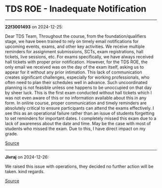 # TDS ROE - Inadequate Notification


---

**22f3001493** on 2024-12-25:

Dear TDS Team,
Throughout the course, from the foundation/qualifiers stage, we have been trained to rely on timely email notifications for upcoming events, exams, and other key activities. We receive multiple reminders for assignment submissions, SCTs, exam registrations, hall tickets, live sessions, etc. For exams specifically, we have always received hall tickets with proper prior notification.
However, for the TDS ROE, the only email we received was on the day of the exam itself, asking us to appear for it without any prior intimation. This lack of communication creates significant challenges, especially for working professionals, who often need to plan their schedules well in advance. Such uncoordinated planning is not feasible unless one happens to be unoccupied on that day by sheer luck.
This is the first exam conducted without hall tickets which I was not even aware of this or no information available about this in any form.
In online course, proper communication and timely reminders are absolutely critical to ensure participants can attend the exams effectively.
I see this as an operational failure rather than an issue of students forgetting to set reminders for important dates.
I completely missed this exam due to a lack of awareness about the date and time. May be the case with most of students who missed the exam. Due to this, I have direct impact on my grade.

[Source](https://discourse.onlinedegree.iitm.ac.in/t/tds-roe-inadequate-notification/160422/1)

---

**Jivraj** on 2024-12-26:

We raised this issue with operations, they decided no further action will be taken.
kind regards.

[Source](https://discourse.onlinedegree.iitm.ac.in/t/tds-roe-inadequate-notification/160422/2)